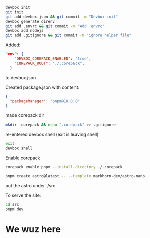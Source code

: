 ```bash
devbox init
git init
git add devbox.json && git commit -m "Devbox init"
devbox generate direnv
git add .envrc && git commit -m "Add .envrc"
devbox add nodejs
git add .gitignore && git commit -m "ignore helper file"
```

Added:
```json
"env": {
    "DEVBOX_COREPACK_ENABLED": "true",
    "COREPACK_ROOT": "./.corepack",
  }
```
to devbox.json

Created package.json with content:
```json
{
  "packageManager": "pnpm@10.0.0"
}
```

made corepack dir
```bash
mkdir .corepack && echo ".corepack" >> .gitignore
```

re-entered devbox shell (exit is leaving shell)
```bash
exit
devbox shell
```

Enable corepack
```bash
corepack enable pnpm --install-directory ./.corepack
```

```bash
pnpm create astro@latest -- --template markhorn-dev/astro-nano
```
put the astro under ./src

To serve the site:
```bash
cd src
pnpm dev
```

# We wuz here
```
